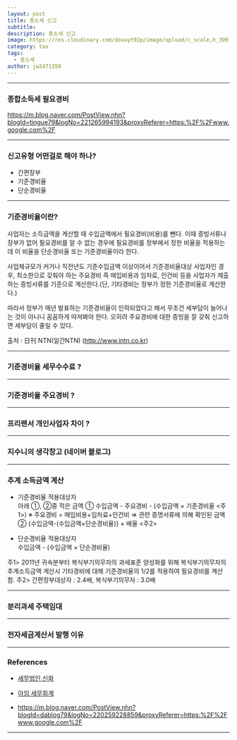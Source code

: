 ```yaml
---
layout: post
title: 종소세 신고
subtitle: 
description: 종소세 신고
image: https://res.cloudinary.com/douayt92p/image/upload/c_scale,h_399,q_auto,w_760/v1591001871/pixabay/cute-5157056_1920_mlvulk.jpg
category: tax
tags:
  - 종소세
author: jw2471358
---
```


-----------------------------------------------------------------
### 종합소득세 필요경비
<https://m.blog.naver.com/PostView.nhn?blogId=tingue79&logNo=221265994193&proxyReferer=https:%2F%2Fwww.google.com%2F>

-----------------------------------------------------------------
### 신고유형 어떤걸로 해야 하나?
- 간편장부
- 기준경비율
- 단순경비율

-----------------------------------------------------------------
### 기준경비율이란?
사업자는 소득금액을 계산할 때 수입금액에서 필요경비(비용)를 뺀다. 이때 증빙서류나 장부가 없어 필요경비를 알 수 없는 경우에 필요경비를 정부에서 정한 비율을 적용하는데 이 비율을 단순경비율 또는 기준경비율이라 한다.

사업체규모가 커거나 직전년도 기준수입금액 이상이어서 기준경비율대상 사업자인 경우, 최소한으로 갖춰야 하는 주요경비 즉 매입비용과 임차료, 인건비 등을 사업자가 제출하는 증빙서류를 기준으로 계산한다.(단, 기타경비는 정부가 정한 기준경비율로 계산한다.)

따라서 정부가 매년 발표하는 기준경비율이 인하되었다고 해서 무조건 세부담이 늘어나는 것이 아니니 꼼꼼하게 따져봐야 한다. 오히려 주요경비에 대한 증빙을 잘 갖춰 신고하면 세부담이 줄일 수 있다.

출처 : 日刊 NTN(일간NTN) (http://www.intn.co.kr)

-----------------------------------------------------------------
### 기준경비율 세무수수료 ?

-----------------------------------------------------------------
### 기준경비율 주요경비 ?

-----------------------------------------------------------------
### 프리랜서 개인사업자 차이 ?

-----------------------------------------------------------------
### 지수니의 생각창고 (네이버 블로그)

-----------------------------------------------------------------
### 추계 소득금액 계산
- 기준경비율 적용대상자	
아래 ①, ②중 적은 금액
① 수입금액 - 주요경비 - (수입금액 × 기준경비율 <주1>)
※ 주요경비 = 매입비용+임차료+인건비
⇒ 관련 증명서류에 의해 확인된 금액
② {수입금액-(수입금액×단순경비율)} × 배율 <주2>

- 단순경비율 적용대상자	
수입금액 - (수입금액 × 단순경비율)

주1> 2011년 귀속분부터 복식부기의무자의 과세표준 양성화를 위해 복식부기의무자의 추계소득금액 계산시 기타경비에 대해 기준경비율의 1/2를 적용하여 필요경비를 계산함.
주2> 간편장부대상자 : 2.4배, 복식부기의무자 : 3.0배

-----------------------------------------------------------------
### 분리과세 주택임대

-----------------------------------------------------------------
### 전자세금계산서 발행 이유

-----------------------------------------------------------------
### References
- [세무법인 신화](https://m.blog.naver.com/lands23)

- [아임 세무회계](http://www.iamsemusa.com/)

- <https://m.blog.naver.com/PostView.nhn?blogId=dablog79&logNo=220259228859&proxyReferer=https:%2F%2Fwww.google.com%2F>

-----------------------------------------------------------------